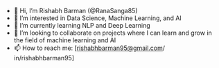 - 👋 Hi, I’m Rishabh Barman (@RanaSanga85)
- 👀 I’m interested in Data Science, Machine Learning, and AI
- 🌱 I’m currently learning NLP and Deep Learning
- 💞️ I’m looking to collaborate on projects where I can learn and grow in the field of machine learning and AI
- 📫 How to reach me: [rishabhbarman95@gmail.com/ in/rishabhbarman95]

<!---
RanaSanga85/RanaSanga85 is a ✨ special ✨ repository because its `README.md` (this file) appears on your GitHub profile.
You can click the Preview link to take a look at your changes.
--->
